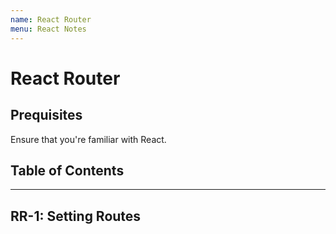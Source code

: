 ```yaml
---
name: React Router
menu: React Notes 
---
```

# React Router

## Prequisites

Ensure that you're familiar with React.

## Table of Contents


***

## RR-1: Setting Routes
